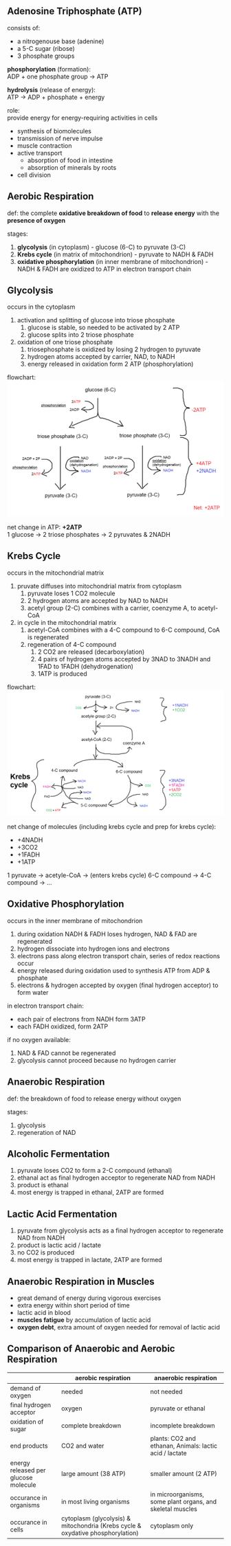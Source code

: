 ## Adenosine Triphosphate (ATP)  
consists of:  
- a nitrogenouse base (adenine)
- a 5-C sugar (ribose)
- 3 phosphate groups  

**phosphorylation** (formation):  
ADP + one phosphate group -> ATP

**hydrolysis** (release of energy):  
ATP -> ADP + phosphate + energy  

role:  
provide energy for energy-requiring activities in cells
- synthesis of biomolecules
- transmission of nerve impulse
- muscle contraction
- active transport
	- absorption of food in intestine
	- absorption of minerals by roots
- cell division

## Aerobic Respiration
def: the complete **oxidative breakdown of food** to **release energy** with the **presence of oxygen**  

stages:
1. **glycolysis** (in cytoplasm) - glucose (6-C) to pyruvate (3-C)
2. **Krebs cycle** (in matrix of mitochondrion) - pyruvate to NADH & FADH
3. **oxidative phosphorylation** (in inner membrane of mitochondrion) - NADH & FADH are oxidized to ATP in electron transport chain

## Glycolysis  
occurs in the cytoplasm

1. activation and splitting of glucose into triose phosphate
	1. glucose is stable, so needed to be activated by 2 ATP
	2. glucose splits into 2 triose phosphate
2. oxidation of one triose phosphate
	1. triosephosphate is oxidized by losing 2 hydrogen to pyruvate
	2. hydrogen atoms accepted by carrier, NAD, to NADH
	3. energy released in oxidation form 2 ATP (phosphorylation)

flowchart:  
<img src="https://github.com/LioQing/BIO-Simple-Notes/blob/master/images/respiration%20-%20glycolysis.png">  

net change in ATP: **+2ATP**  
1 glucose -> 2 triose phosphates -> 2 pyruvates & 2NADH  

## Krebs Cycle  
occurs in the mitochondrial matrix

1. pruvate diffuses into mitochondrial matrix from cytoplasm
	1. pyruvate loses 1 CO2 molecule
	2. 2 hydrogen atoms are accepted by NAD to NADH
	3. acetyl group (2-C) combines with a carrier, coenzyme A, to acetyl-CoA
2. in cycle in the mitochondrial matrix
	1. acetyl-CoA combines with a 4-C compound to 6-C compound, CoA is regenerated
	2. regeneration of 4-C compound
		1. 2 CO2 are released (decarboxylation)
		2. 4 pairs of hydrogen atoms accepted by 3NAD to 3NADH and 1FAD to 1FADH (dehydrogenation)
		3. 1ATP is produced

flowchart:  
<img src="https://github.com/LioQing/BIO-Simple-Notes/blob/master/images/respiration%20-%20krebs%20cycle.png">  

net change of molecules (including krebs cycle and prep for krebs cycle):  
- +4NADH
- +3CO2
- +1FADH
- +1ATP

1 pyruvate -> acetyle-CoA -> (enters krebs cycle) 6-C compound -> 4-C compound -> ...  

## Oxidative Phosphorylation  
occurs in the inner membrane of mitochondrion

1. during oxidation NADH & FADH loses hydrogen, NAD & FAD are regenerated
2. hydrogen dissociate into hydrogen ions and electrons
3. electrons pass along electron transport chain, series of redox reactions occur
4. energy released during oxidation used to synthesis ATP from ADP & phosphate
5. electrons & hydrogen accepted by oxygen (final hydrogen acceptor) to form water  

in electron transport chain: 
- each pair of electrons from NADH form 3ATP
- each FADH oxidized, form 2ATP

if no oxygen available:  
1. NAD & FAD cannot be regenerated
2. glycolysis cannot proceed because no hydrogen carrier

## Anaerobic Respiration
def: the breakdown of food to release energy without oxygen  

stages:
1. glycolysis
2. regeneration of NAD

## Alcoholic Fermentation
1. pyruvate loses CO2 to form a 2-C compound (ethanal)
2. ethanal act as final hydrogen acceptor to regenerate NAD from NADH
3. product is ethanal
4. most energy is trapped in ethanal, 2ATP are formed

## Lactic Acid Fermentation
1. pyruvate from glycolysis acts as a final hydrogen acceptor to regenerate NAD from NADH
2. product is lactic acid / lactate
3. no CO2 is produced
4. most energy is trapped in lactate, 2ATP are formed

## Anaerobic Respiration in Muscles
- great demand of energy during vigorous exercises
- extra energy within short period of time
- lactic acid in blood
- **muscles fatigue** by accumulation of lactic acid
- **oxygen debt**, extra amount of oxygen needed for removal of lactic acid

## Comparison of Anaerobic and Aerobic Respiration
</empty> | aerobic respiration | anaerobic respiration
--- | --- | ---
demand of oxygen | needed | not needed
final hydrogen acceptor | oxygen | pyruvate or ethanal
oxidation of sugar | complete breakdown | incomplete breakdown
end products | CO2 and water | plants: CO2 and ethanan, Animals: lactic acid / lactate
energy released per glucose molecule | large amount (38 ATP) | smaller amount (2 ATP)
occurance in organisms | in most living organisms | in microorganisms, some plant organs, and skeletal muscles
occurance in cells | cytoplasm (glycolysis) & mitochondria (Krebs cycle & oxydative phosphorylation) | cytoplasm only